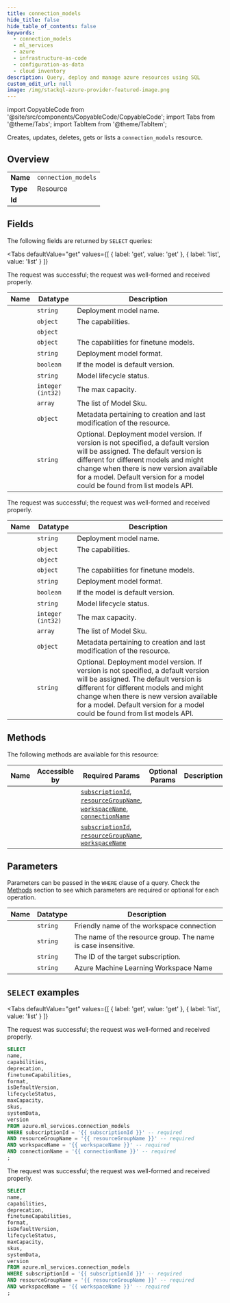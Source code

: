 ```yaml
--- 
title: connection_models
hide_title: false
hide_table_of_contents: false
keywords:
  - connection_models
  - ml_services
  - azure
  - infrastructure-as-code
  - configuration-as-data
  - cloud inventory
description: Query, deploy and manage azure resources using SQL
custom_edit_url: null
image: /img/stackql-azure-provider-featured-image.png
---
```


import CopyableCode from '@site/src/components/CopyableCode/CopyableCode';
import Tabs from '@theme/Tabs';
import TabItem from '@theme/TabItem';

Creates, updates, deletes, gets or lists a <code>connection_models</code> resource.

## Overview
<table><tbody>
<tr><td><b>Name</b></td><td><code>connection_models</code></td></tr>
<tr><td><b>Type</b></td><td>Resource</td></tr>
<tr><td><b>Id</b></td><td><CopyableCode code="azure.ml_services.connection_models" /></td></tr>
</tbody></table>

## Fields

The following fields are returned by `SELECT` queries:

<Tabs
    defaultValue="get"
    values={[
        { label: 'get', value: 'get' },
        { label: 'list', value: 'list' }
    ]}
>
<TabItem value="get">

The request was successful; the request was well-formed and received properly.

<table>
<thead>
    <tr>
    <th>Name</th>
    <th>Datatype</th>
    <th>Description</th>
    </tr>
</thead>
<tbody>
<tr>
    <td><CopyableCode code="name" /></td>
    <td><code>string</code></td>
    <td>Deployment model name.</td>
</tr>
<tr>
    <td><CopyableCode code="capabilities" /></td>
    <td><code>object</code></td>
    <td>The capabilities.</td>
</tr>
<tr>
    <td><CopyableCode code="deprecation" /></td>
    <td><code>object</code></td>
    <td></td>
</tr>
<tr>
    <td><CopyableCode code="finetuneCapabilities" /></td>
    <td><code>object</code></td>
    <td>The capabilities for finetune models.</td>
</tr>
<tr>
    <td><CopyableCode code="format" /></td>
    <td><code>string</code></td>
    <td>Deployment model format.</td>
</tr>
<tr>
    <td><CopyableCode code="isDefaultVersion" /></td>
    <td><code>boolean</code></td>
    <td>If the model is default version.</td>
</tr>
<tr>
    <td><CopyableCode code="lifecycleStatus" /></td>
    <td><code>string</code></td>
    <td>Model lifecycle status.</td>
</tr>
<tr>
    <td><CopyableCode code="maxCapacity" /></td>
    <td><code>integer (int32)</code></td>
    <td>The max capacity.</td>
</tr>
<tr>
    <td><CopyableCode code="skus" /></td>
    <td><code>array</code></td>
    <td>The list of Model Sku.</td>
</tr>
<tr>
    <td><CopyableCode code="systemData" /></td>
    <td><code>object</code></td>
    <td>Metadata pertaining to creation and last modification of the resource.</td>
</tr>
<tr>
    <td><CopyableCode code="version" /></td>
    <td><code>string</code></td>
    <td>Optional. Deployment model version. If version is not specified, a default version will be assigned. The default version is different for different models and might change when there is new version available for a model. Default version for a model could be found from list models API.</td>
</tr>
</tbody>
</table>
</TabItem>
<TabItem value="list">

The request was successful; the request was well-formed and received properly.

<table>
<thead>
    <tr>
    <th>Name</th>
    <th>Datatype</th>
    <th>Description</th>
    </tr>
</thead>
<tbody>
<tr>
    <td><CopyableCode code="name" /></td>
    <td><code>string</code></td>
    <td>Deployment model name.</td>
</tr>
<tr>
    <td><CopyableCode code="capabilities" /></td>
    <td><code>object</code></td>
    <td>The capabilities.</td>
</tr>
<tr>
    <td><CopyableCode code="deprecation" /></td>
    <td><code>object</code></td>
    <td></td>
</tr>
<tr>
    <td><CopyableCode code="finetuneCapabilities" /></td>
    <td><code>object</code></td>
    <td>The capabilities for finetune models.</td>
</tr>
<tr>
    <td><CopyableCode code="format" /></td>
    <td><code>string</code></td>
    <td>Deployment model format.</td>
</tr>
<tr>
    <td><CopyableCode code="isDefaultVersion" /></td>
    <td><code>boolean</code></td>
    <td>If the model is default version.</td>
</tr>
<tr>
    <td><CopyableCode code="lifecycleStatus" /></td>
    <td><code>string</code></td>
    <td>Model lifecycle status.</td>
</tr>
<tr>
    <td><CopyableCode code="maxCapacity" /></td>
    <td><code>integer (int32)</code></td>
    <td>The max capacity.</td>
</tr>
<tr>
    <td><CopyableCode code="skus" /></td>
    <td><code>array</code></td>
    <td>The list of Model Sku.</td>
</tr>
<tr>
    <td><CopyableCode code="systemData" /></td>
    <td><code>object</code></td>
    <td>Metadata pertaining to creation and last modification of the resource.</td>
</tr>
<tr>
    <td><CopyableCode code="version" /></td>
    <td><code>string</code></td>
    <td>Optional. Deployment model version. If version is not specified, a default version will be assigned. The default version is different for different models and might change when there is new version available for a model. Default version for a model could be found from list models API.</td>
</tr>
</tbody>
</table>
</TabItem>
</Tabs>

## Methods

The following methods are available for this resource:

<table>
<thead>
    <tr>
    <th>Name</th>
    <th>Accessible by</th>
    <th>Required Params</th>
    <th>Optional Params</th>
    <th>Description</th>
    </tr>
</thead>
<tbody>
<tr>
    <td><a href="#get"><CopyableCode code="get" /></a></td>
    <td><CopyableCode code="select" /></td>
    <td><a href="#parameter-subscriptionId"><code>subscriptionId</code></a>, <a href="#parameter-resourceGroupName"><code>resourceGroupName</code></a>, <a href="#parameter-workspaceName"><code>workspaceName</code></a>, <a href="#parameter-connectionName"><code>connectionName</code></a></td>
    <td></td>
    <td></td>
</tr>
<tr>
    <td><a href="#list"><CopyableCode code="list" /></a></td>
    <td><CopyableCode code="select" /></td>
    <td><a href="#parameter-subscriptionId"><code>subscriptionId</code></a>, <a href="#parameter-resourceGroupName"><code>resourceGroupName</code></a>, <a href="#parameter-workspaceName"><code>workspaceName</code></a></td>
    <td></td>
    <td></td>
</tr>
</tbody>
</table>

## Parameters

Parameters can be passed in the `WHERE` clause of a query. Check the [Methods](#methods) section to see which parameters are required or optional for each operation.

<table>
<thead>
    <tr>
    <th>Name</th>
    <th>Datatype</th>
    <th>Description</th>
    </tr>
</thead>
<tbody>
<tr id="parameter-connectionName">
    <td><CopyableCode code="connectionName" /></td>
    <td><code>string</code></td>
    <td>Friendly name of the workspace connection</td>
</tr>
<tr id="parameter-resourceGroupName">
    <td><CopyableCode code="resourceGroupName" /></td>
    <td><code>string</code></td>
    <td>The name of the resource group. The name is case insensitive.</td>
</tr>
<tr id="parameter-subscriptionId">
    <td><CopyableCode code="subscriptionId" /></td>
    <td><code>string</code></td>
    <td>The ID of the target subscription.</td>
</tr>
<tr id="parameter-workspaceName">
    <td><CopyableCode code="workspaceName" /></td>
    <td><code>string</code></td>
    <td>Azure Machine Learning Workspace Name</td>
</tr>
</tbody>
</table>

## `SELECT` examples

<Tabs
    defaultValue="get"
    values={[
        { label: 'get', value: 'get' },
        { label: 'list', value: 'list' }
    ]}
>
<TabItem value="get">

The request was successful; the request was well-formed and received properly.

```sql
SELECT
name,
capabilities,
deprecation,
finetuneCapabilities,
format,
isDefaultVersion,
lifecycleStatus,
maxCapacity,
skus,
systemData,
version
FROM azure.ml_services.connection_models
WHERE subscriptionId = '{{ subscriptionId }}' -- required
AND resourceGroupName = '{{ resourceGroupName }}' -- required
AND workspaceName = '{{ workspaceName }}' -- required
AND connectionName = '{{ connectionName }}' -- required
;
```
</TabItem>
<TabItem value="list">

The request was successful; the request was well-formed and received properly.

```sql
SELECT
name,
capabilities,
deprecation,
finetuneCapabilities,
format,
isDefaultVersion,
lifecycleStatus,
maxCapacity,
skus,
systemData,
version
FROM azure.ml_services.connection_models
WHERE subscriptionId = '{{ subscriptionId }}' -- required
AND resourceGroupName = '{{ resourceGroupName }}' -- required
AND workspaceName = '{{ workspaceName }}' -- required
;
```
</TabItem>
</Tabs>
